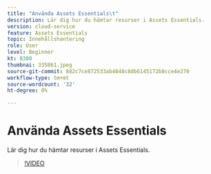 ```yaml
---
title: "Använda Assets Essentials\t"
description: Lär dig hur du hämtar resurser i Assets Essentials.
version: cloud-service
feature: Assets Essentials
topic: Innehållshantering
role: User
level: Beginner
kt: 8380
thumbnai: 335861.jpeg
source-git-commit: 882c7ce872533ab4848c8db6145172b8cce4e270
workflow-type: tm+mt
source-wordcount: '32'
ht-degree: 0%

---
```



# Använda Assets Essentials

Lär dig hur du hämtar resurser i Assets Essentials.

>[!VIDEO](https://video.tv.adobe.com/v/335861/?quality=12&learn=on)
